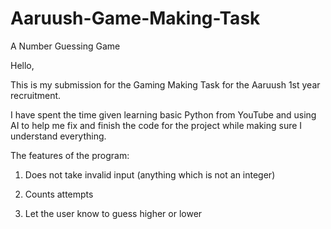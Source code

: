 # Aaruush-Game-Making-Task

A Number Guessing Game

Hello,

This is my submission for the Gaming Making Task for the Aaruush 1st year recruitment.

I have spent the time given learning basic Python from YouTube and using AI to help me fix and finish the code for the project while making sure I understand everything.

The features of the program:

1) Does not take invalid input (anything which is not an integer)

2) Counts attempts

3) Let the user know to guess higher or lower


